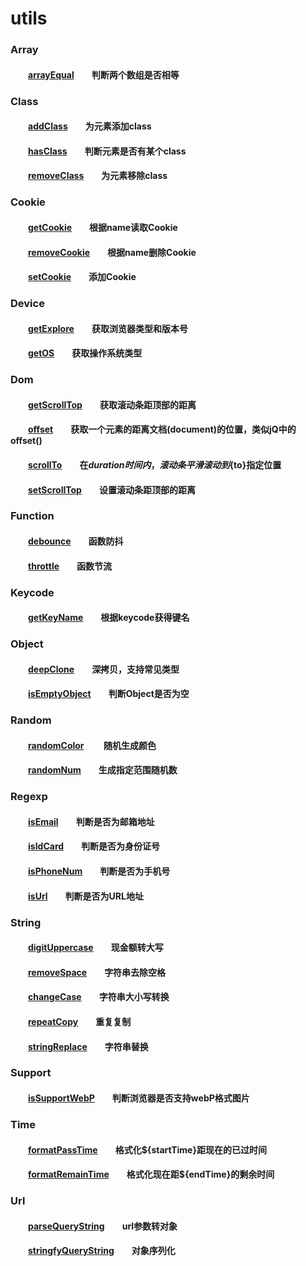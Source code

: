 # utils

### Array  
#### &emsp;&emsp;[arrayEqual][arrayEqual]&emsp;&emsp;判断两个数组是否相等 

### Class
#### &emsp;&emsp;[addClass][addClass]&emsp;&emsp;为元素添加class  
#### &emsp;&emsp;[hasClass][hasClass]&emsp;&emsp;判断元素是否有某个class  
#### &emsp;&emsp;[removeClass][removeClass]&emsp;&emsp;为元素移除class  

### Cookie 
#### &emsp;&emsp;[getCookie][getCookie]&emsp;&emsp;根据name读取Cookie  
#### &emsp;&emsp;[removeCookie][removeCookie]&emsp;&emsp;根据name删除Cookie
#### &emsp;&emsp;[setCookie][setCookie]&emsp;&emsp;添加Cookie 

### Device  
#### &emsp;&emsp;[getExplore][getExplore]&emsp;&emsp;获取浏览器类型和版本号  
#### &emsp;&emsp;[getOS][getOS]&emsp;&emsp;获取操作系统类型

### Dom  
#### &emsp;&emsp;[getScrollTop][getScrollTop]&emsp;&emsp;获取滚动条距顶部的距离
#### &emsp;&emsp;[offset][offset]&emsp;&emsp;获取一个元素的距离文档(document)的位置，类似jQ中的offset()
#### &emsp;&emsp;[scrollTo][scrollTo]&emsp;&emsp;在${duration}时间内，滚动条平滑滚动到${to}指定位置
#### &emsp;&emsp;[setScrollTop][setScrollTop]&emsp;&emsp;设置滚动条距顶部的距离

### Function  
#### &emsp;&emsp;[debounce][debounce]&emsp;&emsp;函数防抖   
#### &emsp;&emsp;[throttle][throttle]&emsp;&emsp;函数节流   

### Keycode  
#### &emsp;&emsp;[getKeyName][getKeyName]&emsp;&emsp;根据keycode获得键名 

### Object  
#### &emsp;&emsp;[deepClone][deepClone]&emsp;&emsp;深拷贝，支持常见类型
#### &emsp;&emsp;[isEmptyObject][isEmptyObject]&emsp;&emsp;判断Object是否为空

### Random  
#### &emsp;&emsp;[randomColor][randomColor] &emsp;&emsp;随机生成颜色
#### &emsp;&emsp;[randomNum][randomNum]&emsp;&emsp;生成指定范围随机数 

### Regexp  
#### &emsp;&emsp;[isEmail][isEmail]&emsp;&emsp;判断是否为邮箱地址 
#### &emsp;&emsp;[isIdCard][isIdCard]&emsp;&emsp;判断是否为身份证号
#### &emsp;&emsp;[isPhoneNum][isPhoneNum]&emsp;&emsp;判断是否为手机号  
#### &emsp;&emsp;[isUrl][isUrl]&emsp;&emsp;判断是否为URL地址

### String  
#### &emsp;&emsp;[digitUppercase][digitUppercase]&emsp;&emsp;现金额转大写
#### &emsp;&emsp;[removeSpace][removeSpace]&emsp;&emsp;字符串去除空格
#### &emsp;&emsp;[changeCase][changeCase]&emsp;&emsp;字符串大小写转换
#### &emsp;&emsp;[repeatCopy][repeatCopy]&emsp;&emsp;重复复制
#### &emsp;&emsp;[stringReplace][stringReplace]&emsp;&emsp;字符串替换

### Support  
#### &emsp;&emsp;[isSupportWebP][isSupportWebP]&emsp;&emsp;判断浏览器是否支持webP格式图片
#### 

### Time  
#### &emsp;&emsp;[formatPassTime][formatPassTime]&emsp;&emsp;格式化${startTime}距现在的已过时间
#### &emsp;&emsp;[formatRemainTime][formatRemainTime]&emsp;&emsp;格式化现在距${endTime}的剩余时间

### Url
#### &emsp;&emsp;[parseQueryString][parseQueryString]&emsp;&emsp;url参数转对象
#### &emsp;&emsp;[stringfyQueryString][stringfyQueryString]&emsp;&emsp;对象序列化

[arrayEqual]:https://github.com/striveDJiang/utils/blob/master/array/arrayEqual.js

[addClass]:https://github.com/striveDJiang/utils/blob/master/class/addClass.js
[hasClass]:https://github.com/striveDJiang/utils/blob/master/class/hasClass.js
[removeClass]:https://github.com/striveDJiang/utils/blob/master/class/removeClass.js

[getCookie]:https://github.com/striveDJiang/utils/blob/master/cookie/getCookie.js
[removeCookie]:https://github.com/striveDJiang/utils/blob/master/cookie/removeCookie.js
[setCookie]:https://github.com/striveDJiang/utils/blob/master/cookie/setCookie.js

[getExplore]:https://github.com/striveDJiang/utils/blob/master/device/getExplore.js
[getOS]:https://github.com/striveDJiang/utils/blob/master/device/getOS.js

[getScrollTop]:https://github.com/striveDJiang/utils/blob/master/dom/getScrollTop.js
[offset]:https://github.com/striveDJiang/utils/blob/master/dom/offset.js
[scrollTo]:https://github.com/striveDJiang/utils/blob/master/dom/scrollTo.js
[setScrollTop]:https://github.com/striveDJiang/utils/blob/master/dom/setScrollTop.js

[debounce]:https://github.com/striveDJiang/utils/blob/master/function/debounce.js
[throttle]:https://github.com/striveDJiang/utils/blob/master/function/throttle.js

[getKeyName]:https://github.com/striveDJiang/utils/blob/master/keycode/getKeyName.js

[deepClone]:https://github.com/striveDJiang/utils/blob/master/object/deepClone.js
[isEmptyObject]:https://github.com/striveDJiang/utils/blob/master/object/isEmptyObject.js

[randomColor]:https://github.com/striveDJiang/utils/blob/master/random/randomColor.js
[randomNum]:https://github.com/striveDJiang/utils/blob/master/random/randomNum.js

[isEmail]:https://github.com/striveDJiang/utils/blob/master/regexp/isEmail.js
[isIdCard]:https://github.com/striveDJiang/utils/blob/master/regexp/isIdCard.js
[isPhoneNum]:https://github.com/striveDJiang/utils/blob/master/regexp/isPhoneNum.js
[isUrl]:https://github.com/striveDJiang/utils/blob/master/regexp/isUrl.js

[digitUppercase]:https://github.com/striveDJiang/utils/blob/master/string/digitUppercase.js
[removeSpace]:https://github.com/striveDJiang/utils/blob/master/string/removeSpace.js
[changeCase]:https://github.com/striveDJiang/utils/blob/master/string/changeCase.js
[repeatCopy]:https://github.com/striveDJiang/utils/blob/master/string/repeatCopy.js
[stringReplace]:https://github.com/striveDJiang/utils/blob/master/string/stringReplace.js

[isSupportWebP]:https://github.com/striveDJiang/utils/blob/master/support/isSupportWebP.js

[formatPassTime]:https://github.com/striveDJiang/utils/blob/master/time/formatPassTime.js
[formatRemainTime]:https://github.com/striveDJiang/utils/blob/master/time/formatRemainTime.js

[parseQueryString]:https://github.com/striveDJiang/utils/blob/master/url/parseQueryString.js
[stringfyQueryString]:https://github.com/striveDJiang/utils/blob/master/url/stringfyQueryString.js
